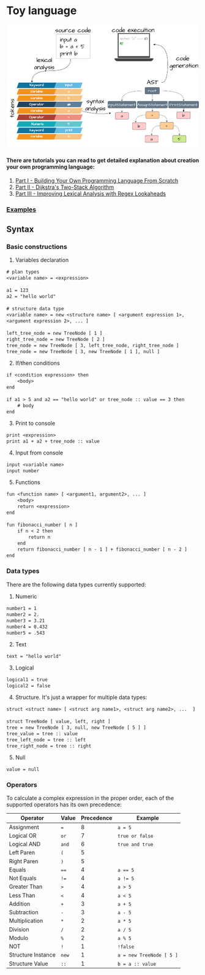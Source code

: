 # Toy language

![Toy language](asset/language-schema.png)

#### There are tutorials you can read to get detailed explanation about creation your own programming language:
1) [Part I - Building Your Own Programming Language From Scratch](https://hackernoon.com/building-your-own-programming-language-from-scratch)
2) [Part II - Dijkstra's Two-Stack Algorithm](https://hackernoon.com/building-your-own-programming-language-from-scratch-part-ii-dijkstras-two-stack-algorithm)
3) [Part III - Improving Lexical Analysis with Regex Lookaheads](https://hackernoon.com/build-your-own-programming-language-part-iii-improving-lexical-analysis-with-regex-lookaheads)

### [Examples](src/test/resources)

## Syntax

### Basic constructions
1) Variables declaration
```
# plan types
<variable name> = <expression>

a1 = 123
a2 = "hello world"

# structure data type
<variable name> = new <structure name> [ <argument expression 1>, <argument expression 2>, ... ]

left_tree_node = new TreeNode [ 1 ]
right_tree_node = new TreeNode [ 2 ]
tree_node = new TreeNode [ 3, left_tree_node, right_tree_node ]
tree_node = new TreeNode [ 3, new TreeNode [ 1 ], null ]
```
2) If/then conditions
```
if <condition expression> then
    <body>
end

if a1 > 5 and a2 == "hello world" or tree_node :: value == 3 then
    # body
end  
```
3) Print to console
```
print <expression>
print a1 + a2 + tree_node :: value
```
4) Input from console
```
input <variable name>
input number
```
5) Functions
```
fun <function name> [ <argument1, argument2>, ... ]
    <body>
    return <expression>
end

fun fibonacci_number [ n ]
    if n < 2 then
        return n
    end
    return fibonacci_number [ n - 1 ] + fibonacci_number [ n - 2 ]
end
```

### Data types
There are the following data types currently supported:
1) Numeric
```
number1 = 1
number2 = 2.
number3 = 3.21
number4 = 0.432
number5 = .543
```
2) Text
```
text = "hello world"
```
3) Logical
```
logical1 = true
logical2 = false
```
4) Structure. It's just a wrapper for multiple data types:
```
struct <struct name> [ <struct arg name1>, <struct arg name2>, ...  ]

struct TreeNode [ value, left, right ]
tree = new TreeNode [ 3, null, new TreeNode [ 5 ] ]
tree_value = tree :: value
tree_left_node = tree :: left
tree_right_node = tree :: right
```

5) Null 
```
value = null
```

### Operators
To calculate a complex expression in the proper order, each of the supported operators has its own precedence:

| Operator           | Value     | Precedence | Example                      |
|--------------------|-----------|------------|------------------------------|
| Assignment         | ```=```   | 8          | ```a = 5```                  |
| Logical OR         | ```or```  | 7          | ```true or false```          |
| Logical AND        | ```and``` | 6          | ```true and true```          |
| Left Paren         | ```(```   | 5          |                              |
| Right Paren        | ```)```   | 5          |                              |
| Equals             | ```==```  | 4          | ```a == 5```                 |
| Not Equals         | ```!=```  | 4          | ```a != 5```                 |
| Greater Than       | ```>```   | 4          | ```a > 5```                  |
| Less Than          | ```<```   | 4          | ```a < 5```                  |
| Addition           | ```+```   | 3          | ```a + 5```                  |
| Subtraction        | ```-```   | 3          | ```a - 5```                  |
| Multiplication     | ```*```   | 2          | ```a * 5```                  |
| Division           | ```/```   | 2          | ```a / 5```                  |
| Modulo             | ```%```   | 2          | ```a % 5```                  |
| NOT                | ```!```   | 1          | ```!false```                 |
| Structure Instance | ```new``` | 1          | ```a = new TreeNode [ 5 ]``` |
| Structure Value    | ```::```  | 1          | ```b = a :: value```         |
